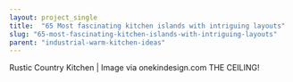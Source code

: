 ```yaml
---
layout: project_single
title:  "65 Most fascinating kitchen islands with intriguing layouts"
slug: "65-most-fascinating-kitchen-islands-with-intriguing-layouts"
parent: "industrial-warm-kitchen-ideas"
---
```

Rustic Country Kitchen | Image via onekindesign.com THE CEILING!